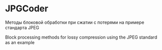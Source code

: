 # JPGCoder

Методы блоковой обработки при сжатии с потерями на примере стандарта JPEG

Block processing methods for lossy compression using the JPEG standard as an example
